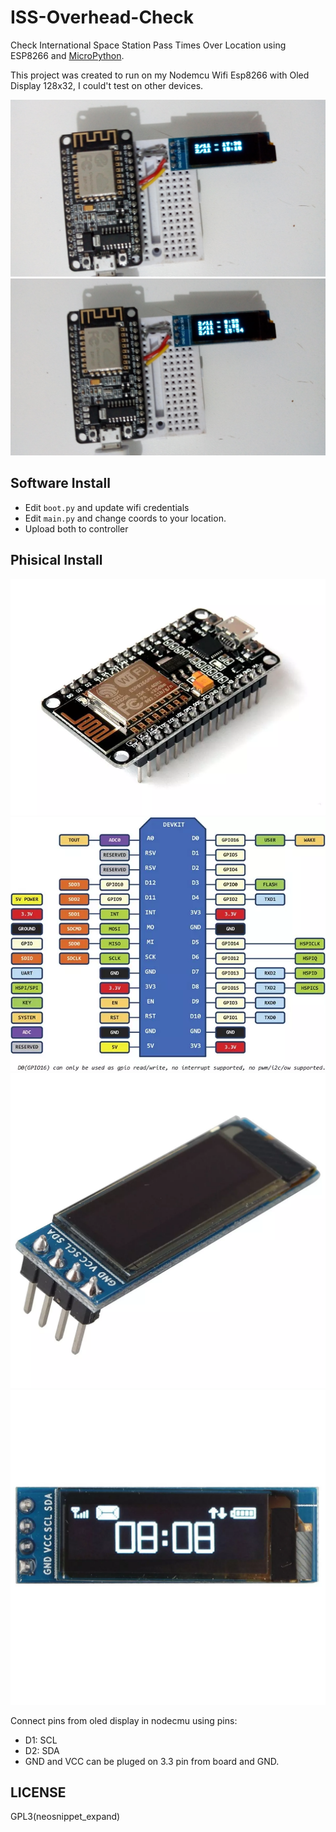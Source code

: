 # ISS-Overhead-Check

Check International Space Station Pass Times Over 
Location using ESP8266 and [MicroPython](https://micropython.org/).

This project was created to run on my Nodemcu Wifi Esp8266 with Oled Display 128x32, I could't test on other devices.

![Nodemcu Wifi Esp8266](assets/IMG_20181102_215430030.jpg)
![Nodemcu Wifi Esp8266](assets/IMG_20181102_215435123.jpg)

## Software Install

- Edit `boot.py` and update wifi credentials
- Edit `main.py` and change coords to your location.
- Upload both to controller

## Phisical Install

![Nodemcu Wifi Esp8266](assets/nodemcu-wifi-esp8266-12e-esp12-iot-0072-D_NQ_NP_726976-MLB26000601668_092017-F.webp)
![Nodecmu pins](assets/nodemcu-wifi-esp8266-12e-esp12-iot-0072-D_NQ_NP_825146-MLB26000607767_092017-F.webp)
![Oled display](assets/display-oled-branco-128x32-pixel-091-polegadas-4-pinos-i2c-D_NQ_NP_716164-MLB27547156742_062018-F.webp)
![Oled display](assets/display-oled-branco-128x32-pixel-091-polegadas-4-pinos-i2c-D_NQ_NP_912496-MLB27547182569_062018-F.webp)

Connect pins from oled display in nodecmu using pins:

- D1: SCL
- D2: SDA
- GND and VCC can be pluged on 3.3 pin from board and GND.

## LICENSE

GPL3<Plug>(neosnippet_expand)

